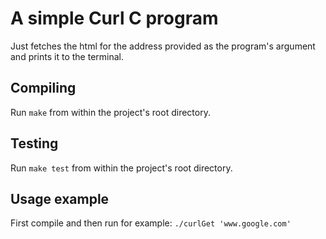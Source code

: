 # A simple Curl C program

Just fetches the html for the address provided as the program's argument and prints it to the terminal.

## Compiling

Run `make` from within the project's root directory.

## Testing

Run `make test` from within the project's root directory.

## Usage example

First compile and then run for example: `./curlGet 'www.google.com'`
